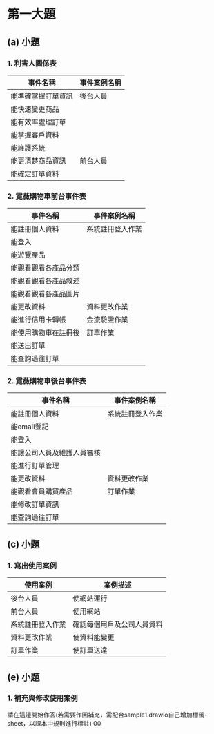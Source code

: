 # 第一大題 
## (a) 小題
### 1. 利害人關係表
|事件名稱|事件案例名稱|
|----|----|
|能準確掌握訂單資訊|後台人員|
|能快速變更商品||
|能有效率處理訂單||
|能掌握客戶資料||
|能維護系統||
|能更清楚商品資訊|前台人員|
|能確定訂單資料||

### 2. 霓薇購物車前台事件表
|事件名稱|事件案例名稱|
|----|----|
|能註冊個人資料|系統註冊登入作業|
|能登入||
|能遊覽產品||
|能觀看觀看各產品分類||
|能觀看觀看各產品敘述||
|能觀看觀看各產品圖片||
|能更改資料|資料更改作業|
|能進行信用卡轉帳|金流驗證作業|
|能使用購物車在註冊後|訂單作業|
|能送出訂單||
|能查詢過往訂單||

### 2. 霓薇購物車後台事件表
|事件名稱|事件案例名稱|
|----|----|
|能註冊個人資料|系統註冊登入作業|
|能email登記||
|能登入||
|能讓公司人員及維護人員審核||
|能進行訂單管理||
|能更改資料|資料更改作業|
|能觀看會員購買產品|訂單作業|
|能修改訂單資訊||
|能查詢過往訂單||


## (c) 小題
### 1. 寫出使用案例
|使用案例|案例描述|
|----|----|
|後台人員|使網站運行|
|前台人員|使用網站|
|系統註冊登入作業|確認每個用戶及公司人員資料|
|資料更改作業|使資料能變更|
|訂單作業|使訂單送達|


## (e) 小題
### 1. 補充與修改使用案例
請在這邊開始作答(若需要作圖補充，需配合sample1.drawio自己增加標籤-sheet，以課本中規則進行標註)
00